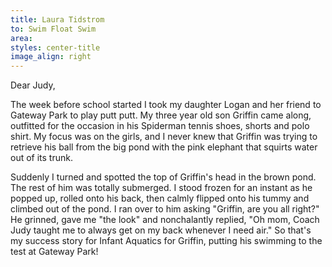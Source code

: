 ```yaml
---
title: Laura Tidstrom
to: Swim Float Swim
area: 
styles: center-title
image_align: right
---
```


Dear Judy,

The week before school started I took my daughter Logan and her friend to Gateway Park to play putt putt. My three year old son Griffin came along, outfitted for the occasion in his Spiderman tennis shoes, shorts and polo shirt. My focus was on the girls, and I never knew that Griffin was trying to retrieve his ball from the big pond with the pink elephant that squirts water out of its trunk.

Suddenly I turned and spotted the top of Griffin's head in the brown pond. The rest of him was totally submerged. I stood frozen for an instant as he popped up, rolled onto his back, then calmly flipped onto his tummy and climbed out of the pond. I ran over to him asking "Griffin, are you all right?" He grinned, gave me "the look" and nonchalantly replied, "Oh mom, Coach Judy taught me to always get on my back whenever I need air." So that's my success story for Infant Aquatics for Griffin, putting his swimming to the test at Gateway Park!